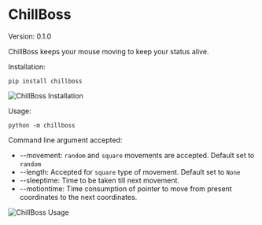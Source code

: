 # ChillBoss

Version: 0.1.0

ChillBoss keeps your mouse moving to keep your status alive.

Installation:

```shell
pip install chillboss
```

![ChillBoss Installation](https://i.imgur.com/EHvbM1H.gif)

Usage:

```shell
python -m chillboss
```

Command line argument accepted:

* --movement: `random` and `square` movements are accepted. Default set to `random`
* --length: Accepted for `square` type of movement. Default set to `None`
* --sleeptime: Time to be taken till next movement.
* --motiontime: Time consumption of pointer to move from present coordinates to the next coordinates.

![ChillBoss Usage](https://i.imgur.com/Os7cmkk.gif)
